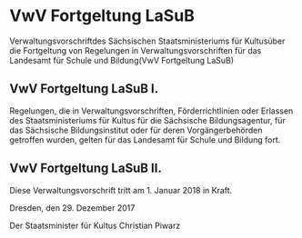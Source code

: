 # VwV Fortgeltung LaSuB

Verwaltungsvorschriftdes Sächsischen Staatsministeriums für Kultusüber die Fortgeltung von Regelungen in Verwaltungsvorschriften für das Landesamt für Schule und Bildung(VwV Fortgeltung LaSuB)

## VwV Fortgeltung LaSuB I.

Regelungen, die in Verwaltungsvorschriften, Förderrichtlinien oder Erlassen des Staatsministeriums für Kultus für die Sächsische Bildungsagentur, für das Sächsische Bildungsinstitut oder für deren Vorgängerbehörden getroffen wurden, gelten für das Landesamt für Schule und Bildung fort.


## VwV Fortgeltung LaSuB II.

Diese Verwaltungsvorschrift tritt am 1. Januar 2018 in Kraft.

Dresden, den 29. Dezember 2017

Der Staatsminister für Kultus
Christian Piwarz

